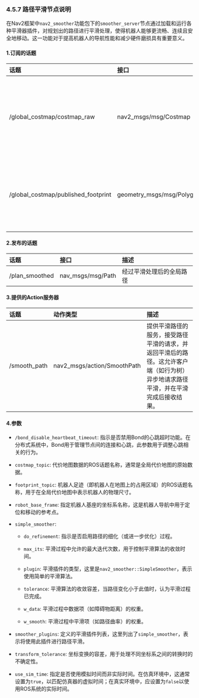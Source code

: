 ### 4.5.7 路径平滑节点说明

在Nav2框架中`nav2_smoother`功能包下的`smoother_server`节点通过加载和运行各种平滑器插件，对规划出的路径进行平滑处理，使得机器人能够更流畅、连续且安全地移动。这一功能对于提高机器人的导航性能和减少硬件磨损具有重要意义。

#### 1.订阅的话题

| 话题 | 接口 | 描述 |
| :--- | :--- | :--- |
| /global\_costmap/costmap\_raw | nav2\_msgs/msg/Costmap | 全局代价地图的原始数据，用于路径规划 |
| /global\_costmap/published\_footprint | geometry\_msgs/msg/PolygonStamped | 机器人在全局代价地图中的足迹表示 |

#### 2.发布的话题

| 话题 | 接口 | 描述 |
| :--- | :--- | :--- |
| /plan\_smoothed | nav\_msgs/msg/Path | 经过平滑处理后的全局路径 |

#### 3.提供的Action服务器

| 话题 | 动作类型 | 描述 |
| :--- | :--- | :--- |
| /smooth\_path | nav2\_msgs/action/SmoothPath | 提供平滑路径的服务，接受路径平滑的请求，并返回平滑后的路径。这允许客户端（如行为树）异步地请求路径平滑，并在平滑完成后接收结果。 |

#### 4.参数

* `/bond_disable_heartbeat_timeout`: 指示是否禁用Bond的心跳超时功能。在分布式系统中，Bond用于管理节点间的连接和心跳，此参数用于调整心跳相关的行为。

* `costmap_topic`: 代价地图数据的ROS话题名称，通常是全局代价地图的原始数据。

* `footprint_topic`: 机器人足迹（即机器人在地图上的占用区域）的ROS话题名称，用于在全局代价地图中表示机器人的物理尺寸。

* `robot_base_frame`: 指定机器人基座的坐标系名称，这是机器人导航中用于定位和移动的参考点。

* `simple_smoother`:

  * `do_refinement`: 指示是否启用路径的细化（或进一步优化）过程。

  * `max_its`: 平滑过程中允许的最大迭代次数，用于控制平滑算法的收敛时间。

  * `plugin`: 平滑插件的类型，这里是`nav2_smoother::SimpleSmoother`，表示使用简单的平滑算法。

  * `tolerance`: 平滑算法的收敛容差，当路径变化小于此值时，认为平滑过程已完成。

  * `w_data`: 平滑过程中数据项（如障碍物距离）的权重。

  * `w_smooth`: 平滑过程中平滑项（如路径曲率）的权重。

* `smoother_plugins`: 定义的平滑插件列表，这里列出了`simple_smoother`，表示将使用此插件进行路径平滑。

* `transform_tolerance`: 坐标变换的容差，用于处理不同坐标系之间的转换时的不确定性。

* `use_sim_time`: 指定是否使用模拟时间而非实际时间。在仿真环境中，这通常设置为`true`，以匹配仿真器的虚拟时间；在真实环境中，应设置为`false`以使用ROS系统的实际时间。




